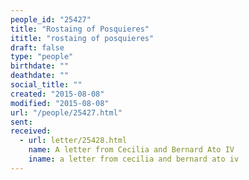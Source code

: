 ```yaml
---
people_id: "25427"
title: "Rostaing of Posquieres"
ititle: "rostaing of posquieres"
draft: false
type: "people"
birthdate: ""
deathdate: ""
social_title: ""
created: "2015-08-08"
modified: "2015-08-08"
url: "/people/25427.html"
sent:
received:
  - url: letter/25428.html
    name: A letter from Cecilia and Bernard Ato IV
    iname: a letter from cecilia and bernard ato iv
---
```

